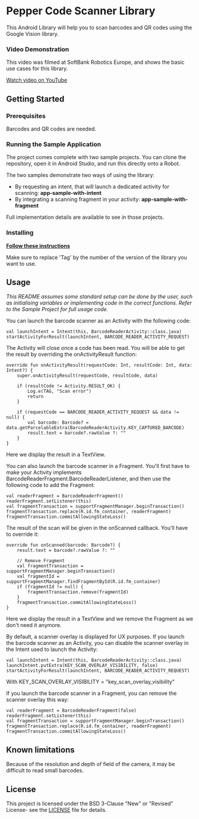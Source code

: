 # Pepper Code Scanner Library

This Android Library will help you to scan barcodes and QR codes using the Google Vision library.

### Video Demonstration

This video was filmed at SoftBank Robotics Europe, and shows the basic use cases for this library. 

[Watch video on YouTube](https://youtu.be/qSOL2kl2T4w)

## Getting Started

### Prerequisites

Barcodes and QR codes are needed.

### Running the Sample Application

The project comes complete with two sample projects. You can clone the repository, open it in Android Studio, and run this directly onto a Robot.

The two samples demonstrate two ways of using the library:

* By requesting an intent, that will launch a dedicated activity for scanning: **app-sample-with-intent**
* By integrating a scanning fragment in your activity: **app-sample-with-fragment**

Full implementation details are available to see in those projects.

### Installing

[**Follow these instructions**](https://jitpack.io/#softbankrobotics-labs/pepper-code-scanner)

Make sure to replace 'Tag' by the number of the version of the library you want to use.


## Usage

*This README assumes some standard setup can be done by the user, such as initialising variables or implementing code in the correct functions. Refer to the Sample Project for full usage code.*

You can launch the barcode scanner as an Activity with the following code: 
```
val launchIntent = Intent(this, BarcodeReaderActivity::class.java)
startActivityForResult(launchIntent, BARCODE_READER_ACTIVITY_REQUEST)
```
The Activity will close once a code has been read. You will be able to get the result by overriding the onActivityResult function:
```
override fun onActivityResult(requestCode: Int, resultCode: Int, data: Intent?) {
    super.onActivityResult(requestCode, resultCode, data)

    if (resultCode != Activity.RESULT_OK) {
        Log.e(TAG, "Scan error")
        return
    }

    if (requestCode == BARCODE_READER_ACTIVITY_REQUEST && data != null) {
        val barcode: Barcode? = data.getParcelableExtra(BarcodeReaderActivity.KEY_CAPTURED_BARCODE)
        result.text = barcode?.rawValue ?: ""
    }
}
```
Here we display the result in a TextView.

You can also launch the barcode scanner in a Fragment. You'll first have to make your Activity implements BarcodeReaderFragment.BarcodeReaderListener, and then use the following code to add the Fragment:
```
val readerFragment = BarcodeReaderFragment()
readerFragment.setListener(this)
val fragmentTransaction = supportFragmentManager.beginTransaction()
fragmentTransaction.replace(R.id.fm_container, readerFragment)
fragmentTransaction.commitAllowingStateLoss()
```
The result of the scan will be given in the onScanned callback. You'll have to override it:
```
override fun onScanned(barcode: Barcode?) {
    result.text = barcode?.rawValue ?: ""

    // Remove Fragment
    val fragmentTransaction = supportFragmentManager.beginTransaction()
    val fragmentId = supportFragmentManager.findFragmentById(R.id.fm_container)
    if (fragmentId != null) {
        fragmentTransaction.remove(fragmentId)
    }
    fragmentTransaction.commitAllowingStateLoss()
}
```
Here we display the result in a TextView and we remove the Fragment as we don't need it anymore.

By default, a scanner overlay is displayed for UX purposes. If you launch the barcode scanner as an Activity, you can disable the scanner overlay in the Intent used to launch the Activity:
```
val launchIntent = Intent(this, BarcodeReaderActivity::class.java)
launchIntent.putExtra(KEY_SCAN_OVERLAY_VISIBILITY, false)
startActivityForResult(launchIntent, BARCODE_READER_ACTIVITY_REQUEST)
```
With KEY_SCAN_OVERLAY_VISIBILITY = "key_scan_overlay_visibility"

If you launch the barcode scanner in a Fragment, you can remove the scanner overlay this way:
```
val readerFragment = BarcodeReaderFragment(false)
readerFragment.setListener(this)
val fragmentTransaction = supportFragmentManager.beginTransaction()
fragmentTransaction.replace(R.id.fm_container, readerFragment)
fragmentTransaction.commitAllowingStateLoss()
```


## Known limitations

Because of the resolution and depth of field of the camera, it may be difficult to read small barcodes.


## License

This project is licensed under the BSD 3-Clause "New" or "Revised" License- see the [LICENSE](LICENSE.md) file for details.